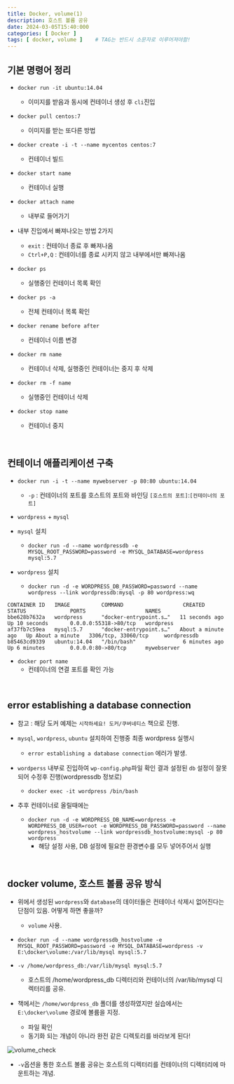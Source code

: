 ```yaml
---
title: Docker, volume(1)
description: 호스트 볼륨 공유
date: 2024-03-05T15:40:000
categories: [ Docker ]
tags: [ docker, volume ]    # TAG는 반드시 소문자로 이루어져야함!
---
```


<h2> 기본 명령어 정리 </h2>

- ```docker run -it ubuntu:14.04```
  - 이미지를 받음과 동시에 컨테이너 생성 후 ```cli```진입

- ```docker pull centos:7```
  - 이미지를 받는 또다른 방법

- ```docker create -i -t --name mycentos centos:7```
  - 컨테이너 빌드

- ```docker start name```
  - 컨테이너 실행

- ```docker attach name```
  - 내부로 들어가기

- 내부 진입에서 빠져나오는 방법 2가지
  - ```exit``` : 컨테이너 종료 후 빠져나옴
  - ```Ctrl+P,Q``` : 컨테이너를 종료 시키지 않고 내부에서만 빠져나옴

- ```docker ps```
  - 실행중인 컨테이너 목록 확인

- ```docker ps -a```
  - 전체 컨테이너 목록 확인

- ```docker rename before after```
  - 컨테이너 이름 변경

- ```docker rm name```
  - 컨테이너 삭제, 실행중인 컨테이너는 중지 후 삭제

- ```docker rm -f name```
  - 실행중인 컨테이너 삭제

- ```docker stop name```
  - 컨테이너 중지

<br>

<h2>컨테이너 애플리케이션 구축</h2>

- ```docker run -i -t --name mywebserver -p 80:80 ubuntu:14.04```
  - ```-p``` : 컨테이너의 포트를 호스트의 포트와 바인딩 ```[호스트의 포트]```:```[컨테이너의 포트]```

- ```wordpress``` + ```mysql```

- ```mysql``` 설치
  - ```docker run -d --name wordpressdb -e MYSQL_ROOT_PASSWORD=password -e MYSQL_DATABASE=wordpress mysql:5.7```


- ```wordpress``` 설치
  - ```docker run -d -e WORDPRESS_DB_PASSWORD=password --name wordpress --link wordpressdb:mysql -p 80 wordpress:wq```

```text
CONTAINER ID   IMAGE          COMMAND                   CREATED              STATUS              PORTS                   NAMES
bbe628b7632a   wordpress      "docker-entrypoint.s…"   11 seconds ago       Up 10 seconds       0.0.0.0:55318->80/tcp   wordpress
af37fb7c59ea   mysql:5.7      "docker-entrypoint.s…"   About a minute ago   Up About a minute   3306/tcp, 33060/tcp     wordpressdb
b85463cd9339   ubuntu:14.04   "/bin/bash"               6 minutes ago        Up 6 minutes        0.0.0.0:80->80/tcp      mywebserver
```

- ```docker port name```
  - 컨테이너의 연결 포트를 확인 가능

<br>

<h2> error establishing a database connection </h2>

- 참고 : 해당 도커 예제는 ```시작하세요! 도커/쿠버네티스``` 책으로 진행.

- ```mysql```, ```wordpress```, ```ubuntu``` 설치하여 진행중 최종 wordpress 실행시
  - ```error establishing a database connection``` 에러가 발생.

- ```wordperss``` 내부로 진입하여 ```wp-config.php```파일 확인 결과 설정된 ```db``` 설정이 잘못되어 수정후 진행(wordpressdb 정보로)
  - ```docker exec -it wordpress /bin/bash```

- 추후 컨테이너로 올릴때에는
  - ```docker run -d -e WORDPRESS_DB_NAME=wordpress -e WORDPRESS_DB_USER=root -e WORDPRESS_DB_PASSWORD=password --name wordpress_hostvolume --link wordpressdb_hostvolume:mysql -p 80 wordpress```
    - 해당 설정 사용, DB 설정에 필요한 환경변수를 모두 넣어주어서 실행

<br>

<h2> docker volume, 호스트 볼륨 공유 방식 </h2>

- 위에서 생성된 ```wordpress```와 ```database```의 데이터들은 컨테이너 삭제시 없어진다는 단점이 있음. 어떻게 하면 좋을까?
  - ```volume``` 사용.

- ```docker run -d --name wordpressdb_hostvolume -e MYSQL_ROOT_PASSWORD=password -e MYSQL_DATABASE=wordpress -v E:\docker\volume:/var/lib/mysql mysql:5.7```
- ```-v /home/wordpress_db:/var/lib/mysql mysql:5.7```
  - 호스트의 /home/wordpress_db 디렉터리와 컨테이너의 /var/lib/mysql 디렉터리를 공유.

- 책에서는 ```/home/wordpress_db``` 폴더를 생성하였지만 실습에서는 ```E:\docker\volume``` 경로에 볼륨을 지정.
  - 파일 확인
  - 동기화 되는 개념이 아니라 완전 같은 디렉토리를 바라보게 된다!

![volume_check](https://github.com/AngryPig123/AngryPig123.github.io/assets/86225268/80940669-7041-4bfa-a98c-50dd9eab8d35)

- ```-v```옵션을 통한 호스트 볼륨 공유는 호스트의 디렉터리를 컨테이너의 디렉터리에 마운트하는 개념.

